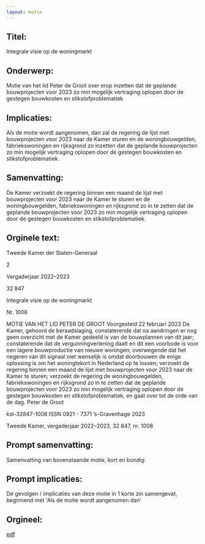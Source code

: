 ```yaml
---
layout: motie
---
```

## Titel:
Integrale visie op de woningmarkt
## Onderwerp:
Motie van het lid Peter de Groot over erop inzetten dat de geplande bouwprojecten voor 2023 zo min mogelijk vertraging oplopen door de gestegen bouwkosten en stikstofproblematiek
## Implicaties:

Als de motie wordt aangenomen, dan zal de regering de lijst met bouwprojecten voor 2023 naar de Kamer sturen en de woningbouwgelden, fabriekswoningen en rijksgrond zo inzetten dat de geplande bouwprojecten zo min mogelijk vertraging oplopen door de gestegen bouwkosten en stikstofproblematiek.
## Samenvatting:

De Kamer verzoekt de regering binnen een maand de lijst met bouwprojecten voor 2023 naar de Kamer te sturen en de woningbouwgelden, fabriekswoningen en rijksgrond zo in te zetten dat de geplande bouwprojecten voor 2023 zo min mogelijk vertraging oplopen door de gestegen bouwkosten en stikstofproblematiek.
## Orginele text:


Tweede Kamer der Staten-Generaal

2

Vergaderjaar 2022–2023

32 847

Integrale visie op de woningmarkt

Nr. 1008

MOTIE VAN HET LID PETER DE GROOT
Voorgesteld 22 februari 2023
De Kamer,
gehoord de beraadslaging,
constaterende dat na aandringen er nog geen overzicht met de Kamer
gedeeld is van de bouwplannen van dit jaar;
constaterende dat de vergunningverlening daalt en dit een voorbode is
voor een lagere bouwproductie van nieuwe woningen;
overwegende dat het negeren van dit signaal niet wenselijk is omdat
doorbouwen de enige oplossing is om het woningtekort in Nederland op
te lossen;
verzoekt de regering binnen een maand de lijst met bouwprojecten voor
2023 naar de Kamer te sturen;
verzoekt de regering de woningbouwgelden, fabriekswoningen en
rijksgrond zo in te zetten dat de geplande bouwprojecten voor 2023 zo
min mogelijk vertraging oplopen door de gestegen bouwkosten en
stikstofproblematiek,
en gaat over tot de orde van de dag.
Peter de Groot

kst-32847-1008
ISSN 0921 - 7371
’s-Gravenhage 2023

Tweede Kamer, vergaderjaar 2022–2023, 32 847, nr. 1008


## Prompt samenvatting:
Samenvatting van bovenstaande motie, kort en bondig:


## Prompt implicaties:
De gevolgen / implicaties van deze motie in 1 korte zin samengevat, beginnend met 'Als de motie wordt aangenomen dan' 

## Orgineel:
[pdf](https://gegevensmagazijn.tweedekamer.nl/OData/v4/2.0/Document(1e56a04a-a9bf-4c02-9cee-4c932b63a4d0)/resource)
